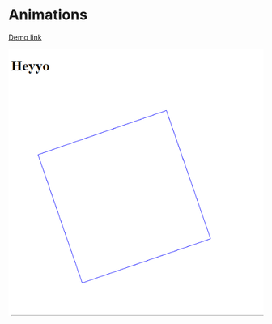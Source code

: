 # Animations

[Demo link](https://computer-graphics-lab.netlify.app/lab3-animations/index.html)

![alt text](animations.png "Animations")